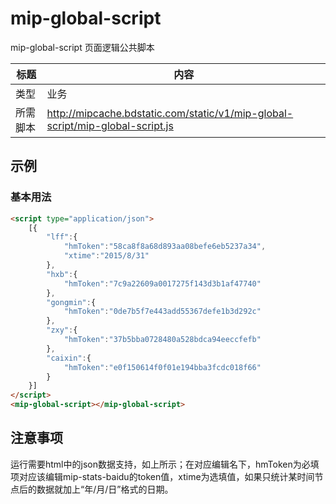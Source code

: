 ﻿# mip-global-script

mip-global-script 页面逻辑公共脚本

标题|内容
----|----
类型|业务
所需脚本|http://mipcache.bdstatic.com/static/v1/mip-global-script/mip-global-script.js

## 示例

### 基本用法
```html
<script type="application/json">
    [{
		"lff":{
			"hmToken":"58ca8f8a68d893aa08befe6eb5237a34",
			"xtime":"2015/8/31"
		},
		"hxb":{
			"hmToken":"7c9a22609a0017275f143d3b1af47740"
		},
		"gongmin":{
			"hmToken":"0de7b5f7e443add55367defe1b3d292c"
		},
		"zxy":{
			"hmToken":"37b5bba0728480a528bdca94eeccfefb"
		},
		"caixin":{
			"hmToken":"e0f150614f0f01e194bba3fcdc018f66"
		}
    }]
</script>
<mip-global-script></mip-global-script>
```

## 注意事项
运行需要html中的json数据支持，如上所示；在对应编辑名下，hmToken为必填项对应该编辑mip-stats-baidu的token值，xtime为选填值，如果只统计某时间节点后的数据就加上“年/月/日”格式的日期。


